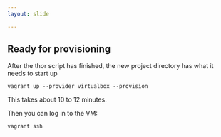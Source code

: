 ```yaml
---
layout: slide

---
```


## Ready for provisioning

After the thor script has finished, the new project directory has what it needs to start up

<pre><code class="bash">vagrant up --provider virtualbox --provision
</code></pre>

This takes about 10 to 12 minutes.

Then you can log in to the VM:

<pre><code class="bash">vagrant ssh
</code></pre>
